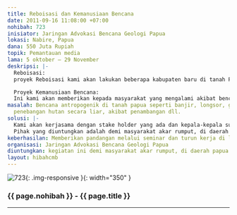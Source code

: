 ```yaml
---
title: Reboisasi dan Kemanusiaan Bencana
date: 2011-09-16 11:08:00 +07:00
nohibah: 723
inisiator: Jaringan Advokasi Bencana Geologi Papua
lokasi: Nabire, Papua
dana: 550 Juta Rupiah
topik: Pemantauan media
lama: 5 oktober – 29 November
deskripsi: |-
  Reboisasi:
  proyek Reboisasi kami akan lakukan beberapa kabupaten baru di tanah Papua, khususnya Papua Tengah

  Proyek Kemanusiaan Bencana:
  Ini kami akan memberikan kepada masyarakat yang mengalami akibat bencana geologi di tanah Papua
masalah: Bencana antropogenik di tanah papua seperti banjir, longsor, gerakan tanah,
  penebangan hutan secara liar, akibat penambangan dll.
solusi: |-
  Kami akan kerjasama dengan stake holder yang ada dan kepala-kepala suku akar rumput.
  Pihak yang diuntungkan adalah demi masyarakat akar rumput, di daerah papua khususnya nabire, paniai, deiyai, dogiyai dan intan jaya.
keberhasilan: Memberikan pandangan melalui seminar dan turun kerja di lapangan.
organisasi: Jaringan Advokasi Bencana Geologi Papua
diuntungkan: kegiatan ini demi masyarakat akar rumput, di daerah papua khususnya nabire, paniai, deiyai, dogiyai dan intan jaya
layout: hibahcmb
---
```


![723](/static/img/hibahcmb/723.png){: .img-responsive }{: width="350" }

### {{ page.nohibah }} - {{ page.title }}

---
